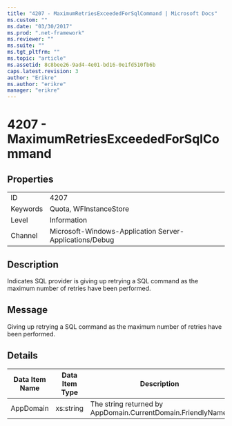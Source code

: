```yaml
---
title: "4207 - MaximumRetriesExceededForSqlCommand | Microsoft Docs"
ms.custom: ""
ms.date: "03/30/2017"
ms.prod: ".net-framework"
ms.reviewer: ""
ms.suite: ""
ms.tgt_pltfrm: ""
ms.topic: "article"
ms.assetid: 8c8bee26-9ad4-4e01-bd16-0e1fd510fb6b
caps.latest.revision: 3
author: "Erikre"
ms.author: "erikre"
manager: "erikre"
---
```

# 4207 - MaximumRetriesExceededForSqlCommand
## Properties  
  
|||  
|-|-|  
|ID|4207|  
|Keywords|Quota, WFInstanceStore|  
|Level|Information|  
|Channel|Microsoft-Windows-Application Server-Applications/Debug|  
  
## Description  
 Indicates SQL provider is giving up retrying a SQL command as the maximum number of retries have been performed.  
  
## Message  
 Giving up retrying a SQL command as the maximum number of retries have been performed.  
  
## Details  
  
|Data Item Name|Data Item Type|Description|  
|--------------------|--------------------|-----------------|  
|AppDomain|xs:string|The string returned by AppDomain.CurrentDomain.FriendlyName.|